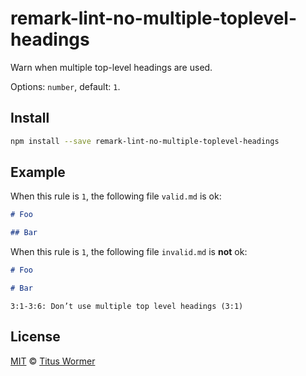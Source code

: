 <!--This file is generated-->

# remark-lint-no-multiple-toplevel-headings

Warn when multiple top-level headings are used.

Options: `number`, default: `1`.

## Install

```sh
npm install --save remark-lint-no-multiple-toplevel-headings
```

## Example

When this rule is `1`, the following file
`valid.md` is ok:

```markdown
# Foo

## Bar
```

When this rule is `1`, the following file
`invalid.md` is **not** ok:

```markdown
# Foo

# Bar
```

```text
3:1-3:6: Don’t use multiple top level headings (3:1)
```

## License

[MIT](https://github.com/wooorm/remark-lint/blob/master/LICENSE) © [Titus Wormer](http://wooorm.com)
